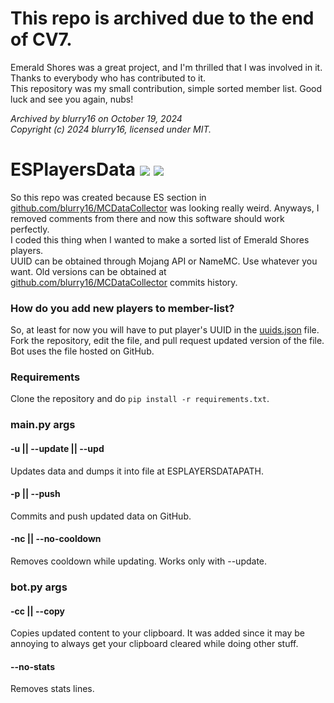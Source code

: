 # This repo is archived due to the end of CV7.
Emerald Shores was a great project, and I'm thrilled that I was involved in it. 
Thanks to everybody who has contributed to it.  
This repository was my small contribution, simple sorted member list. Good luck and see you again, nubs!  

_Archived by blurry16 on October 19, 2024_  
_Copyright (c) 2024 blurry16, licensed under MIT._

# ESPlayersData ![](https://img.shields.io/github/last-commit/blurry16/ESPlayersData?path=data%2Fuuids.json&label=new%20player%20to%20ES) ![](https://img.shields.io/github/last-commit/blurry16/ESPlayersData?path=data%2Fes_players_data.json&label=last%20commit%20to%20es_players_data.json)

So this repo was created because ES section
in [github.com/blurry16/MCDataCollector](https://github.com/blurry16/MCDataCollector) was looking really weird. Anyways,
I
removed comments from there and now this software should work perfectly.  
I coded this thing when I wanted to make a sorted list of Emerald Shores players.  
UUID can be obtained through Mojang API or NameMC. Use whatever you want.
Old versions can be obtained at [github.com/blurry16/MCDataCollector](https://github.com/blurry16/MCDataCollector)
commits history.

### How do you add new players to member-list?

So, at least for now you will have to put player's UUID in
the [uuids.json](https://github.com/blurry16/ESPlayersData/blob/main/data/uuids.json) file.  
Fork the repository, edit the file, and pull request updated version of the file.  
Bot uses the file hosted on GitHub.

### Requirements

Clone the repository and do `pip install -r requirements.txt`.

### main.py args

#### -u || --update || --upd

Updates data and dumps it into file at ESPLAYERSDATAPATH.

#### -p || --push

Commits and push updated data on GitHub.

#### -nc || --no-cooldown

Removes cooldown while updating. Works only with --update.

### bot.py args

#### -cc || --copy

Copies updated content to your clipboard.
It was added since it may be annoying to always get your clipboard cleared while doing other stuff.

#### --no-stats

Removes stats lines.